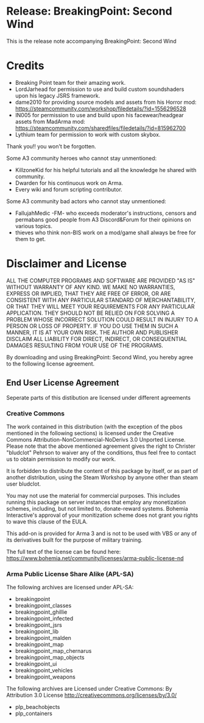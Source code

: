 # Release: BreakingPoint: Second Wind  
This is the release note accompanying BreakingPoint: Second Wind 


# Credits 

- Breaking Point team for their amazing work.
- LordJarhead for permission to use and build custom soundshaders upon his legacy JSRS framework.
- dame2010 for providing source models and assets from his Horror mod: https://steamcommunity.com/workshop/filedetails/?id=1556296528
- IN005 for permission to use and build upon his facewear/headgear assets from MadArma mod: https://steamcommunity.com/sharedfiles/filedetails/?id=815962700
- Lythium team for permission to work with custom skybox.

Thank you!! you won't be forgotten.

Some A3 community heroes who cannot stay unmentioned:
- KillzoneKid for his helpful tutorials and all the knowledge he shared with community.
- Dwarden for his continuous work on Arma.
- Every wiki and forum scripting contributor.

Some A3 community bad actors who cannot stay unmentioned:
- FallujahMedic -FM- who exceeds moderator's instructions, censors and permabans good people from A3 Discord&Forum for their opinions on various topics.
- thieves who think non-BIS work on a mod/game shall always be free for them to get.

# Disclaimer and License

ALL THE COMPUTER PROGRAMS AND SOFTWARE ARE PROVIDED "AS IS" WITHOUT WARRANTY OF ANY KIND. 
WE MAKE NO WARRANTIES, EXPRESS OR IMPLIED, THAT THEY ARE FREE OF ERROR, OR ARE CONSISTENT 
WITH ANY PARTICULAR STANDARD OF MERCHANTABILITY, OR THAT THEY WILL MEET YOUR REQUIREMENTS 
FOR ANY PARTICULAR APPLICATION. THEY SHOULD NOT BE RELIED ON FOR SOLVING A PROBLEM WHOSE 
INCORRECT SOLUTION COULD RESULT IN INJURY TO A PERSON OR LOSS OF PROPERTY. IF YOU DO USE 
THEM IN SUCH A MANNER, IT IS AT YOUR OWN RISK. THE AUTHOR AND PUBLISHER DISCLAIM ALL LIABILITY 
FOR DIRECT, INDIRECT, OR CONSEQUENTIAL DAMAGES RESULTING FROM YOUR USE OF THE PROGRAMS.

By downloading and using BreakingPoint: Second Wind, you hereby agree to the following license agreement.

## End User License Agreement

Seperate parts of this distibution are licensed under different agreements

### Creative Commons

The work contained in this distribution (with the exception of the pbos mentioned in the following sections) is licensed under the Creative Commons 
Attribution-NonCommercial-NoDerivs 3.0 Unported License. Please note that the above mentioned 
agreement gives the right to Christer "bludclot" Pehrson to waiver any of the conditions, thus feel 
free to contact us to obtain permission to modify our work.

It is forbidden to distribute the content of this package by itself, or as part of another
distribution, using the Steam Workshop by anyone other than steam user bludclot.

You may not use the material for commercial purposes. This includes running this package on 
server instances that employ any monetization schemes, including, but not limited to, donate-reward systems.
Bohemia Interactive's approval of your monitization scheme does not grant you rights to wave this clause
of the EULA.

This add-on is provided for Arma 3 and is not to be used with 
VBS or any of its derivatives built for the purpose of military training.

The full text of the license can be found here: https://www.bohemia.net/community/licenses/arma-public-license-nd

### Arma Public License Share Alike (APL-SA)

The following archives are licensed under APL-SA:

- breakingpoint
- breakingpoint_classes
- breakingpoint_ghillie
- breakingpoint_infected
- breakingpoint_jsrs
- breakingpoint_lib
- breakingpoint_malden
- breakingpoint_map
- breakingpoint_map_chernarus
- breakingpoint_map_objects
- breakingpoint_ui
- breakingpoint_vehicles
- breakingpoint_weapons

The following archives are Licensed under Creative Commons: By Attribution 3.0 License
http://creativecommons.org/licenses/by/3.0/

- plp_beachobjects
- plp_containers